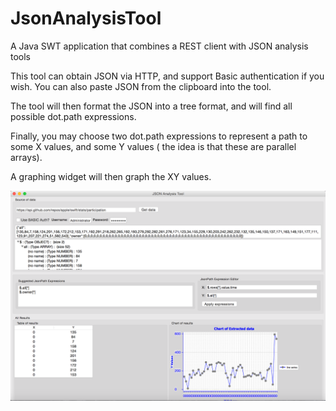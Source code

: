 # JsonAnalysisTool
A Java SWT application that combines a REST client with JSON analysis tools

This tool can obtain JSON via HTTP, and support Basic authentication if you wish.  You can also paste JSON from the clipboard into the tool.

The tool will then format the JSON into a tree format, and will find all possible dot.path expressions.  

Finally, you may choose two dot.path expressions to represent a path to some X values, and some Y values ( the idea is that these are parallel arrays).

A graphing widget will then graph the XY values.

![A screen shot](/screenshots/JsonAnalysisToolScreenShot.png?raw=true "Screen shot")
